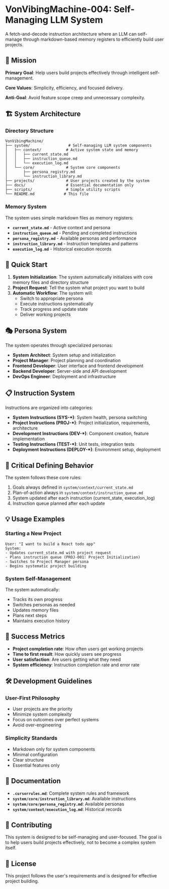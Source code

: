 # VonVibingMachine-004: Self-Managing LLM System

A fetch-and-decode instruction architecture where an LLM can self-manage through markdown-based memory registers to efficiently build user projects.

## 🎯 Mission

**Primary Goal**: Help users build projects effectively through intelligent self-management.

**Core Values**: Simplicity, efficiency, and focused delivery.

**Anti-Goal**: Avoid feature scope creep and unnecessary complexity.

## 🏗️ System Architecture

### Directory Structure
```
VonVibingMachine/
├── system/                 # Self-managing LLM system components
│   ├── context/           # Active system state and memory
│   │   ├── current_state.md
│   │   ├── instruction_queue.md
│   │   └── execution_log.md
│   └── core/              # System core components
│       ├── persona_registry.md
│       └── instruction_library.md
├── projects/              # User projects created by the system
├── docs/                  # Essential documentation only
├── scripts/               # Simple utility scripts
└── README.md             # This file
```

### Memory System
The system uses simple markdown files as memory registers:
- **`current_state.md`** - Active context and persona
- **`instruction_queue.md`** - Pending and completed instructions
- **`persona_registry.md`** - Available personas and performance
- **`instruction_library.md`** - Instruction templates and patterns
- **`execution_log.md`** - Historical execution records

## 🚀 Quick Start

1. **System Initialization**: The system automatically initializes with core memory files and directory structure
2. **Project Request**: Tell the system what project you want to build
3. **Automatic Workflow**: The system will:
   - Switch to appropriate persona
   - Execute instructions systematically
   - Track progress and update state
   - Deliver working projects

## 🎭 Persona System

The system operates through specialized personas:

- **System Architect**: System setup and initialization
- **Project Manager**: Project planning and coordination
- **Frontend Developer**: User interface and frontend development
- **Backend Developer**: Server-side and API development
- **DevOps Engineer**: Deployment and infrastructure

## 📋 Instruction System

Instructions are organized into categories:
- **System Instructions (SYS-*)**: System health, persona switching
- **Project Instructions (PROJ-*)**: Project initialization, requirements, architecture
- **Development Instructions (DEV-*)**: Component creation, feature implementation
- **Testing Instructions (TEST-*)**: Unit tests, integration tests
- **Deployment Instructions (DEPLOY-*)**: Environment setup, deployment

## 🔄 Critical Defining Behavior

The system follows these core rules:
1. Goals always defined in `system/context/current_state.md`
2. Plan-of-action always in `system/context/instruction_queue.md`
3. System updated after each instruction (current_state, execution_log)
4. Instruction queue planned after each update

## 💡 Usage Examples

### Starting a New Project
```
User: "I want to build a React todo app"
System: 
- Updates current_state.md with project request
- Plans instruction queue (PROJ-001: Project Initialization)
- Switches to Project Manager persona
- Begins systematic project building
```

### System Self-Management
The system automatically:
- Tracks its own progress
- Switches personas as needed
- Updates memory files
- Plans next steps
- Maintains execution history

## 🎯 Success Metrics

- **Project completion rate**: How often users get working projects
- **Time to first result**: How quickly users see progress
- **User satisfaction**: Are users getting what they need
- **System efficiency**: Instruction completion rate and error rate

## 🛠️ Development Guidelines

### User-First Philosophy
- User projects are the priority
- Minimize system complexity
- Focus on outcomes over perfect systems
- Avoid over-engineering

### Simplicity Standards
- Markdown only for system components
- Minimal configuration
- Clear structure
- Essential features only

## 📝 Documentation

- **`.cursorrules.md`**: Complete system rules and framework
- **`system/core/instruction_library.md`**: Available instructions
- **`system/core/persona_registry.md`**: Available personas
- **`system/context/execution_log.md`**: Historical records

## 🤝 Contributing

This system is designed to be self-managing and user-focused. The goal is to help users build projects effectively, not to become a complex system itself.

## 📄 License

This project follows the user's requirements and is designed for effective project building. 